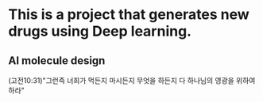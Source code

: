 # This is a project that generates new drugs using Deep learning.
## AI molecule design
(고전10:31)"그런즉 너희가 먹든지 마시든지 무엇을 하든지 다 하나님의 영광을 위하여 하라"
